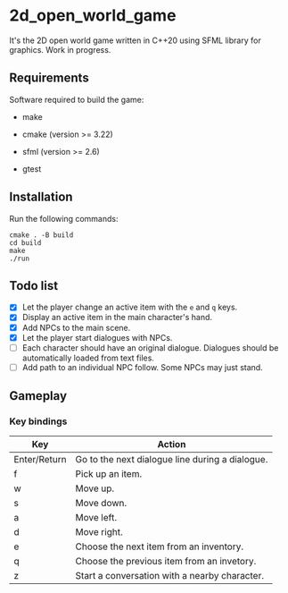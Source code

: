 # 2d_open_world_game
It's the 2D open world game written in C++20 using SFML library for graphics. Work in progress.

## Requirements
Software required to build the game:

- make

- cmake (version >= 3.22)

- sfml (version >= 2.6)

- gtest

## Installation
Run the following commands:
```
cmake . -B build
cd build
make
./run
```

## Todo list

- [x] Let the player change an active item with the `e` and `q` keys.
- [x] Display an active item in the main character's hand.
- [x] Add NPCs to the main scene.
- [x] Let the player start dialogues with NPCs.
- [ ] Each character should have an original dialogue. Dialogues should be automatically loaded from text files.
- [ ] Add path to an individual NPC follow. Some NPCs may just stand.

## Gameplay

### Key bindings

| **Key** | **Action** |
|-------|-------|
| Enter/Return | Go to the next dialogue line during a dialogue. |
| f | Pick up an item. |
| w | Move up. |
| s | Move down. |
| a | Move left. |
| d | Move right. |
| e | Choose the next item from an inventory. |
| q | Choose the previous item from an invetory. |
| z | Start a conversation with a nearby character. |